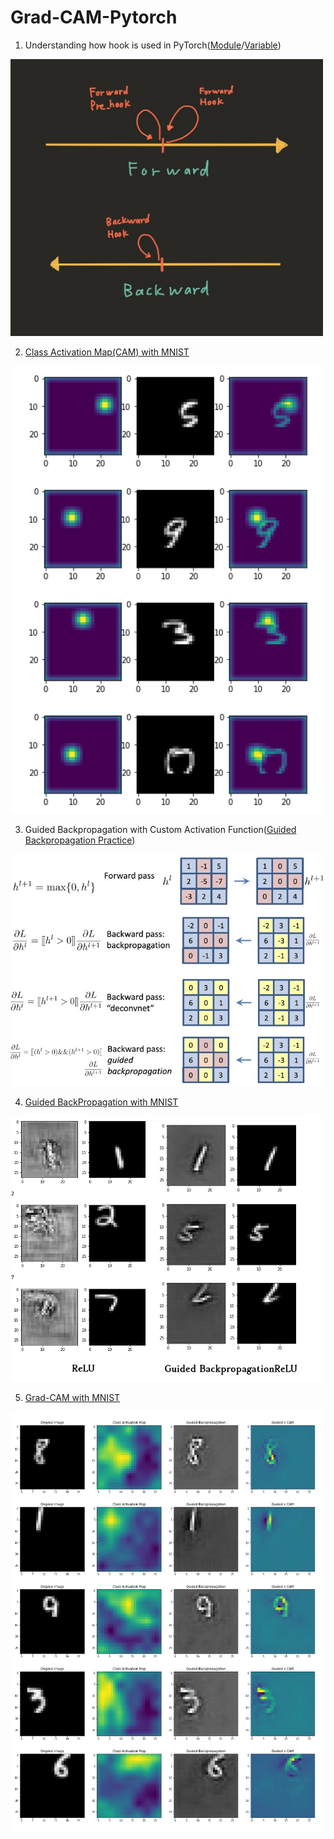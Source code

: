 # Grad-CAM-Pytorch



1. Understanding how hook is used in PyTorch([Module](./hook_practice/Module_Hook_Practice.ipynb)/[Variable](./hook_practice/Variable_Hook_Practice.ipynb))

<img src="./hook_practice/asset/hook.jpeg" width="500">

2. [Class Activation Map(CAM) with MNIST](./CAM_MNIST.ipynb)

<img src="./cam_max.png" width="500">

3. Guided Backpropagation with Custom Activation Function([Guided Backpropagation Practice](./guided_backprop_practice/Guided_Backpropagation.ipynb))

<img src="./guided_backprop_practice/guided_backprop.jpg" width="500">

4. [Guided BackPropagation with MNIST](./GuidedBackprop_MNIST.ipynb
)

<img src="./guided_backprop_practice/Guidedbackprop.png" width="500">

5. [Grad-CAM with MNIST](https://github.com/GunhoChoi/Grad-CAM-Pytorch/blob/master/GradCAM_MNIST.ipynb)

<img src ="./gradcam.png" width="500">
